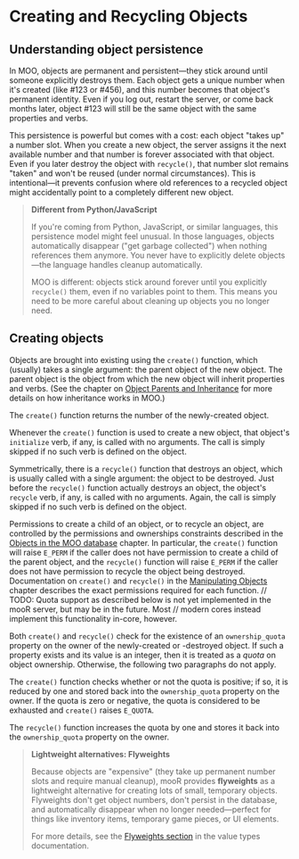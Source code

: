 # Creating and Recycling Objects

## Understanding object persistence

In MOO, objects are permanent and persistent—they stick around until someone explicitly destroys them. Each object gets a unique number when it's created (like #123 or #456), and this number becomes that object's permanent identity. Even if you log out, restart the server, or come back months later, object #123 will still be the same object with the same properties and verbs.

This persistence is powerful but comes with a cost: each object "takes up" a number slot. When you create a new object, the server assigns it the next available number and that number is forever associated with that object. Even if you later destroy the object with `recycle()`, that number slot remains "taken" and won't be reused (under normal circumstances). This is intentional—it prevents confusion where old references to a recycled object might accidentally point to a completely different new object.

> **Different from Python/JavaScript**
>
> If you're coming from Python, JavaScript, or similar languages, this persistence model might feel unusual. In those languages, objects automatically disappear ("get garbage collected") when nothing references them anymore. You never have to explicitly delete objects—the language handles cleanup automatically.
>
> MOO is different: objects stick around forever until you explicitly `recycle()` them, even if no variables point to them. This means you need to be more careful about cleaning up objects you no longer need.

## Creating objects

Objects are brought into existing using the `create()` function, which (usually) takes a single argument: the parent
object of the new object. The parent object is the object from which the new object will inherit properties and verbs.
(See the chapter on [Object Parents and Inheritance](object-parents-and-children.md) for more details on how inheritance
works in MOO.)

The `create()` function returns the number of the newly-created object.

Whenever the `create()` function is used to create a new object, that object's `initialize` verb, if any, is called with
no arguments. The call is simply skipped if no such verb is defined on the object.

Symmetrically, there is a `recycle()` function that destroys an object, which is usually called with a single argument:
the object
to be destroyed. Just before the `recycle()` function actually destroys an object, the object's `recycle` verb, if any,
is
called with no arguments. Again, the call is simply skipped if no such verb is defined on the object.

Permissions to create a child of an object, or to recycle an object, are controlled by the permissions and ownerships
constraints described in the [Objects in the MOO database](objects-in-the-moo-database.md) chapter. In particular,
the `create()` function will raise `E_PERM` if the caller does not have permission to create a child of the parent
object, and the `recycle()` function will raise `E_PERM` if the caller does not have permission to recycle the object
being destroyed. Documentation on `create()` and `recycle()` in
the [Manipulating Objects](../the-moo-programming-language/built-in-functions/objects.md) chapter describes
the exact permissions required for each function.
// TODO: Quota support as described below is not yet implemented in the mooR server, but may be in the future. Most
// modern cores instead implement this functionality in-core, however.

Both `create()` and `recycle()` check for the existence of an `ownership_quota` property on the owner of the
newly-created or -destroyed object. If such a property exists and its value is an integer, then it is treated as a
_quota_ on object ownership. Otherwise, the following two paragraphs do not apply.

The `create()` function checks whether or not the quota is positive; if so, it is reduced by one and stored back into
the `ownership_quota` property on the owner. If the quota is zero or negative, the quota is considered to be exhausted
and `create()` raises `E_QUOTA`.

The `recycle()` function increases the quota by one and stores it back into the `ownership_quota` property on the owner.

> **Lightweight alternatives: Flyweights**
>
> Because objects are "expensive" (they take up permanent number slots and require manual cleanup), mooR provides **flyweights** as a lightweight alternative for creating lots of small, temporary objects. Flyweights don't get object numbers, don't persist in the database, and automatically disappear when no longer needed—perfect for things like inventory items, temporary game pieces, or UI elements.
>
> For more details, see the [Flyweights section](moo-value-types.md#flyweights---lightweight-objects) in the value types documentation.
